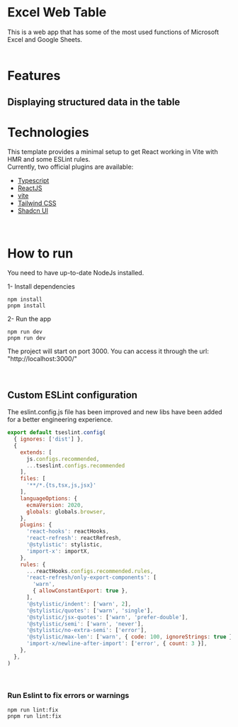 # Excel Web Table
This is a web app that has some of the most used functions of Microsoft Excel and Google Sheets.
<br /> <br />


# Features

## Displaying structured data in the table



# Technologies

This template provides a minimal setup to get React working in Vite with HMR and some ESLint rules.<br/>
Currently, two official plugins are available:

- [Typescript](https://www.typescriptlang.org/)
- [ReactJS](https://react.dev/)
- [vite](https://vite.dev/guide/)
- [Tailwind CSS](https://tailwindcss.com/docs/)
- [Shadcn UI](https://ui.shadcn.com/docs/)
  
<br />

# How to run
You need to have up-to-date NodeJs installed.

1- Install dependencies
```
npm install
pnpm install
```

2- Run the app
```
npm run dev
pnpm run dev
```
The project will start on port 3000. You can access it through the url: "http://localhost:3000/"

<br />

## Custom ESLint configuration
The eslint.config.js file has been improved and new libs have been added for a better engineering experience.

```js
export default tseslint.config(
  { ignores: ['dist'] },
  {
    extends: [
      js.configs.recommended,
      ...tseslint.configs.recommended
    ],
    files: [
      '**/*.{ts,tsx,js,jsx}'
    ],
    languageOptions: {
      ecmaVersion: 2020,
      globals: globals.browser,
    },
    plugins: {
      'react-hooks': reactHooks,
      'react-refresh': reactRefresh,
      '@stylistic': stylistic,
      'import-x': importX,
    },
    rules: {
      ...reactHooks.configs.recommended.rules,
      'react-refresh/only-export-components': [
        'warn',
        { allowConstantExport: true },
      ],
      '@stylistic/indent': ['warn', 2],
      '@stylistic/quotes': ['warn', 'single'],
      '@stylistic/jsx-quotes': ['warn', 'prefer-double'],
      '@stylistic/semi': ['warn', 'never'],
      '@stylistic/no-extra-semi': ['error'],
      '@stylistic/max-len': ['warn', { code: 100, ignoreStrings: true }],
      'import-x/newline-after-import': ['error', { count: 3 }],
    },
  },
)
```
<br/>


### Run Eslint to fix errors or warnings
```
npm run lint:fix
pnpm run lint:fix

```
